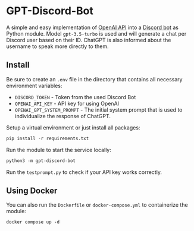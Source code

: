 # GPT-Discord-Bot

A simple and easy implementation of [OpenAI API](https://openai.com/blog/openai-api) into a [Discord bot](https://discordpy.readthedocs.io/en/stable/) as Python module.
Model `gpt-3.5-turbo` is used and will generate a chat per Discord user based on their ID. ChatGPT is also informed about the username to speak more directly to them. 

## Install
Be sure to create an `.env` file in the directory that contains all necessary environment variables:

- `DISCORD_TOKEN` - Token from the used Discord Bot 
- `OPENAI_API_KEY` - API key for using OpenAI
- `OPENAI_GPT_SYSTEM_PROMPT` - The initial system prompt that is used to individualize the response of ChatGPT.


Setup a virtual environment or just install all packages:
```python
pip install -r requirements.txt
```


Run the module to start the service locally:
```python
python3 -m gpt-discord-bot
```

Run the `testprompt.py` to check if your API key works correctly.


## Using Docker
You can also run the `Dockerfile` or `docker-compose.yml` to containerize the module:
```
docker compose up -d
```
